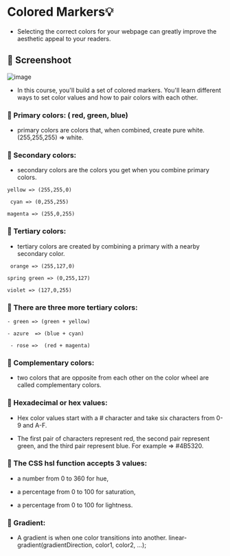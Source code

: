 # Colored Markers💡
- Selecting the correct colors for your webpage can greatly improve the aesthetic appeal to your readers.

## 📸 Screenshoot

![image](https://github.com/Hager-elhwarii/Responsive-Web-Design-FreeCodeCamp/assets/80959882/8b8c1c7e-6dc7-4916-a46b-ab4469f29bb3)

- In this course, you'll build a set of colored markers. You'll learn different ways to set color values and how to pair colors with each other.
  
### 🔅 Primary colors: ( red, green, blue)

- primary colors are colors that, when combined, create pure white. (255,255,255) => white.

### 🔅 Secondary colors:
- secondary colors are the colors you get when you combine primary colors.

```
yellow => (255,255,0) 
 
 cyan => (0,255,255)
 
magenta => (255,0,255)

```
 

### 🔅 Tertiary colors:

- tertiary colors are created by combining a primary with a nearby secondary color.
  
```
 orange => (255,127,0) 

spring green => (0,255,127)  

violet => (127,0,255)

```

### 🔅 There are three more tertiary colors: 

```
- green => (green + yellow)

- azure  => (blue + cyan)
  
 - rose =>  (red + magenta)
```

### 🔅 Complementary colors:

- two colors that are opposite from each other on the color wheel are called complementary colors.

### 🔅 Hexadecimal or hex values:

- Hex color values start with a # character and take six characters from 0-9 and A-F.

- The first pair of characters represent red, the second pair represent green, and the third pair represent blue.   For example =>  #4B5320.

### 🔅 The CSS hsl function accepts 3 values: 

- a number from 0 to 360 for hue,
  
- a percentage from 0 to 100 for saturation,

-  a percentage from 0 to 100 for lightness.

### 🔅 Gradient: 

- A gradient is when one color transitions into another.
  linear-gradient(gradientDirection, color1, color2, ...);


